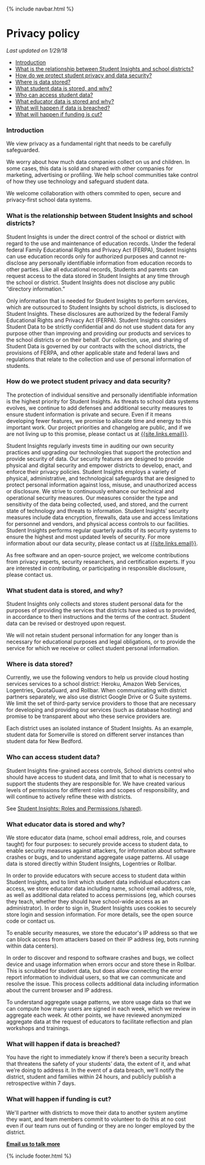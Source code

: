 {% include navbar.html %}

# Privacy policy
*Last updated on 1/29/18*

- [Introduction](#introduction)
- [What is the relationship between Student Insights and school districts?](#what-is-the-relationship-between-student-insights-and-school-districts)
- [How do we protect student privacy and data security?](#how-do-we-protect-student-privacy-and-data-security)
- [Where is data stored?](#where-is-data-stored)
- [What student data is stored, and why?](#what-student-data-is-stored-and-why)
- [Who can access student data?](#who-can-access-student-data)
- [What educator data is stored and why?](#what-educator-data-is-stored-and-why)
- [What will happen if data is breached?](#what-will-happen-if-data-is-breached)
- [What will happen if funding is cut?](#what-will-happen-if-funding-is-cut)

### Introduction
We view privacy as a fundamental right that needs to be carefully safeguarded.

We worry about how much data companies collect on us and children.  In some cases, this data is sold and shared with other companies for marketing, advertising or profiling.  We help school communities take control of how they use technology and safeguard student data.

We welcome collaboration with others commited to open, secure and privacy-first school data systems.


### What is the relationship between Student Insights and school districts?
Student Insights is under the direct control of the school or district with regard to the use and maintenance of education records.  Under the federal federal Family Educational Rights and Privacy Act (FERPA), Student Insights can use education records only for authorized purposes and cannot re-disclose any personally identifiable information from education records to other parties.  Like all educational records, Students and parents can request access to the data stored in Student Insights at any time through the school or district.    Student Insights does not disclose any public “directory information.”

Only information that is needed for Student Insights to perform services, which are outsourced to Student Insights by school districts, is disclosed to Student Insights.  These disclosures are authorized by the federal Family Educational Rights and Privacy Act (FERPA).  Student Insights considers Student Data to be strictly confidential and do not use student data for any purpose other than improving and providing our products and services to the school districts or on their behalf.  Our collection, use, and sharing of Student Data is governed by our contracts with the school districts, the provisions of FERPA, and other applicable state and federal laws and regulations that relate to the collection and use of personal information of students.


### How do we protect student privacy and data security?
The protection of individual sensitive and personally identifiable information is the highest priority for Student Insights.  As threats to school data systems evolves, we continue to add defenses and additional security measures to ensure student information is private and secure.  Even if it means developing fewer features, we promise to allocate time and energy to this important work.  Our project priorities and changelog are public, and if we are not living up to this promise, please contact us at <a href="mailto:{{site.links.email}}">{{site.links.email}}</a>.

Student Insights regularly invests time in auditing our own security practices and upgrading our technologies that support the protection and provide security of data.  Our security features are designed to provide physical and digital security and empower districts to develop, enact, and enforce their privacy policies. Student Insights employs a variety of physical, administrative, and technological safeguards that are designed to protect personal information against loss, misuse, and unauthorized access or disclosure.  We strive to continuously enhance our technical and operational security measures.  Our measures consider the type and sensitivity of the data being collected, used, and stored, and the current state of technology and threats to information.   Student Insights’ security measures include data encryption, firewalls, data use and access limitations for personnel and vendors, and physical access controls to our facilities.  Student Insights performs regular quarterly audits of its security systems to ensure the highest and most updated levels of security.  For more information about our data security, please contact us at <a href="mailto:{{site.links.email}}">{{site.links.email}}</a>.

As free software and an open-source project, we welcome contributions from privacy experts,  security researchers, and certification experts.  If you are interested in contributing, or participating in responsible disclosure, please contact us.


### What student data is stored, and why?
Student Insights only collects and stores student personal data for the purposes of providing the services that districts have asked us to provided, in accordance to theri instructions and the terms of the contract.  Student data can be revised or destroyed upon request.

We will not retain student personal information for any longer than is necessary for educational purposes and legal obligations, or to provide the service for which we receive or collect student personal information.


### Where is data stored?
Currently, we use the following vendors to help us provide cloud hosting services services to a school district: Heroku, Amazon Web Services, Logentries, QuotaGuard, and Rollbar.  When communicating with district partners separately, we also use district Google Drive or G Suite systems.  We limit the set of third-party service providers to those that are necessary for developing and providing our services (such as database hosting) and promise to be transparent about who these service providers are.

Each district uses an isolated instance of Student Insights.  As an example, student data for Somerville is stored on different server instances than student data for New Bedford.


### Who can access student data?
Student Insights fine-grained access controls, School districts control who should have access to student data, and limit that to what is necessary to support the students they are responsible for.  We have created various levels of permissions for different roles and scopes of responsibility, and will continue to actively refine these with districts.

See <a href="{{site.links.roles_and_permissions}}">Student Insights: Roles and Permissions (shared)</a>.


### What educator data is stored and why?
We store educator data (name, school email address, role, and courses taught) for four purposes: to securely provide access to student data, to enable security measures against attackers, for information about software crashes or bugs, and to understand aggregate usage patterns.  All usage data is stored directly within Student Insights, Logentries or Rollbar.

In order to provide educators with secure access to student data within Student Insights, and to limit which student data individual educators can access, we store educator data including name, school email address, role, as well as additional data related to access permissions (eg, which courses they teach, whether they should have school-wide access as an administrator).  In order to sign in, Student Insights uses cookies to securely store login and session information.  For more details, see the open source code or contact us.

To enable security measures, we store the educator's IP address so that we can block access from attackers based on their IP address (eg, bots running within data centers).

In order to discover and respond to software crashes and bugs, we collect device and usage information when errors occur and store these in Rollbar.  This is scrubbed for student data, but does allow connecting the error report information to individual users, so that we can communicate and resolve the issue.  This process collects additional data including information about the current browser and IP address.

To understand aggregate usage patterns, we store usage data so that we can compute how many users are signed in each week, which we review in aggregate each week.  At other points, we have reviewed anonymized aggregate data at the request of educators to facilitate reflection and plan workshops and trainings.


### What will happen if data is breached?
You have the right to immediately know if there’s been a security breach that threatens the safety of your students’ data, the extent of it, and what we’re doing to address it.  In the event of a data breach, we'll notify the district, student and families within 24 hours, and publicly publish a retrospective within 7 days.


### What will happen if funding is cut?
We'll partner with districts to move their data to another system anytime they want, and team members commit to volunteer to do this at no cost even if our team runs out of funding or they are no longer employed by the district.


<a href="mailto:{{site.links.email}}" class="btn btn-narrow"><b>Email us to talk more</b></a>

{% include footer.html %}